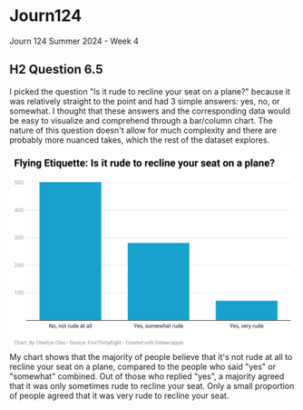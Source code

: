 # Journ124
Journ 124 Summer 2024 - Week 4


## H2 Question 6.5

I picked the question "Is it rude to recline your seat on a plane?" because it was relatively straight to the point and had 3 simple answers: yes, no, or somewhat. I thought that these answers and the corresponding data would be easy to visualize and comprehend through a bar/column chart. The nature of this question doesn't allow for much complexity and there are probably more nuanced takes, which the rest of the dataset explores.

![alt text](q85AY-flying-etiquette-is-it-rude-to-recline-your-seat-on-a-plane-.png)
My chart shows that the majority of people believe that it's not rude at all to recline your seat on a plane, compared to the people who said "yes" or "somewhat" combined. Out of those who replied "yes", a majority agreed that it was only sometimes rude to recline your seat. Only a small proportion of people agreed that it was very rude to recline your seat.
